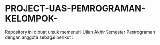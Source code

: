# PROJECT-UAS-PEMROGRAMAN-KELOMPOK-
Repository ini dibuat untuk memenuhi Ujian Akhir Semester Pemrograman dengan anggota sebagai berikut : 
